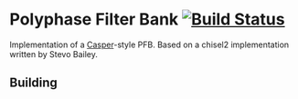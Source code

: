 Polyphase Filter Bank [![Build Status](https://travis-ci.org/ucb-art/pfb.svg?branch=travis)](https://travis-ci.org/ucb-art/pfb)
=======================

Implementation of a [Casper](https://casper.berkeley.edu/wiki/The_Polyphase_Filter_Bank_Technique)-style PFB.
Based on a chisel2 implementation written by Stevo Bailey.

## Building
